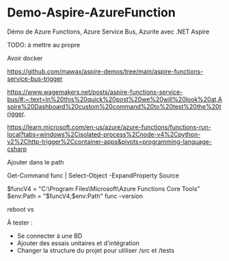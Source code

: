 # Demo-Aspire-AzureFunction

Démo de Azure Functions, Azure Service Bus, Azurite avec .NET Aspire

TODO: à mettre au propre

Avoir docker

https://github.com/mawax/aspire-demos/tree/main/aspire-functions-service-bus-trigger

https://www.wagemakers.net/posts/aspire-functions-service-bus/#:~:text=In%20this%20quick%20post%20we%20will%20look%20at,Aspire%20Dashboard%20custom%20command%20to%20test%20the%20trigger.

https://learn.microsoft.com/en-us/azure/azure-functions/functions-run-local?tabs=windows%2Cisolated-process%2Cnode-v4%2Cpython-v2%2Chttp-trigger%2Ccontainer-apps&pivots=programming-language-csharp

Ajouter dans le path

Get-Command func | Select-Object -ExpandProperty Source

$funcV4 = "C:\Program Files\Microsoft\Azure Functions Core Tools"
$env:Path = "$funcV4;$env:Path"
func –version

reboot vs


À tester : 

- Se connecter à une BD
- Ajouter des essais unitaires et d'intégration
- Changer la structure du projet pour utiliser /src et /tests